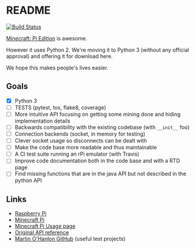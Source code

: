 # README

[![Build Status](https://travis-ci.org/py3minepi/py3minepi.svg?branch=master)](https://travis-ci.org/py3minepi/py3minepi)

[Minecraft: Pi Edition](http://pi.minecraft.net/) is awesome.

However it uses Python 2. We're moving it to Python 3 (without any official approval) and offering it for download here.

We hope this makes people's lives easier.

## Goals

- [x] Python 3
- [ ] TESTS (pytest, tox, flake8, coverage)
- [ ] More intuitive API focusing on getting some mining done and hiding implementation details
- [ ] Backwards compatibility with the existing codebase (with `__init__` foo)
- [ ] Connection backends (socket, in memory for testing)
- [ ] Clever socket usage so disconnects can be dealt with
- [ ] Make the code base more readable and thus maintainable
- [ ] A CI test suite running an rPi emulator (with Travis)
- [ ] Improve code documentation both in the code base and with a RTD page
- [ ] Find missing functions that are in the java API but not described in the python API

## Links

- [Raspberry Pi](http://www.raspberrypi.org/)
- [Minecraft Pi](http://pi.minecraft.net/)
- [Minecraft Pi Usage page](http://www.raspberrypi.org/documentation/usage/minecraft/)
- [Original API reference](http://www.stuffaboutcode.com/p/minecraft-api-reference.html)
- [Martin O'Hanlon GitHub](https://github.com/martinohanlon) (useful test projects)
